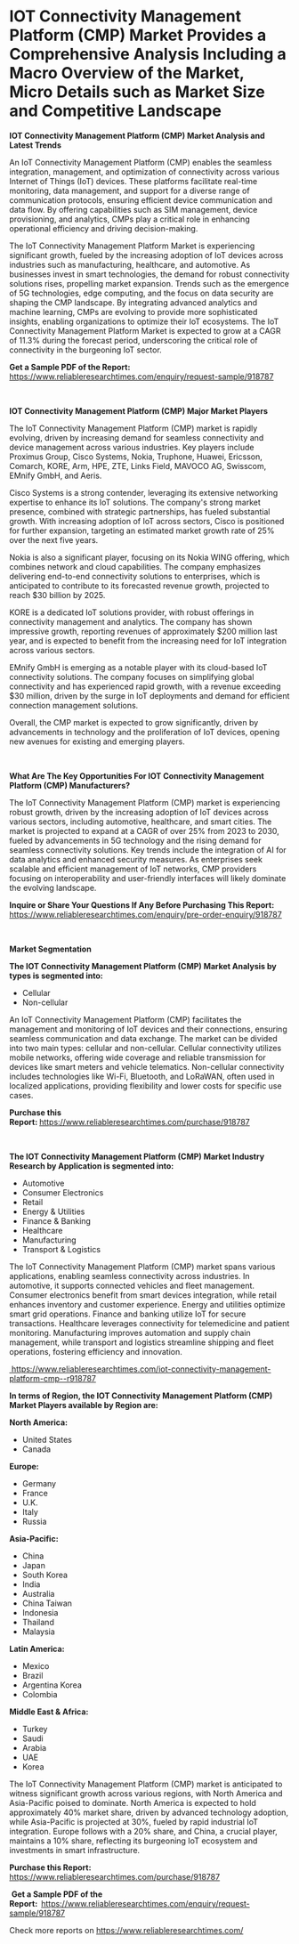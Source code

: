 <p><h1>IOT Connectivity Management Platform (CMP) Market Provides a Comprehensive Analysis Including a Macro Overview of the Market, Micro Details such as Market Size and Competitive Landscape</h1></p><p><strong>IOT Connectivity Management Platform (CMP) Market Analysis and Latest Trends</strong></p>
<p><p>An IoT Connectivity Management Platform (CMP) enables the seamless integration, management, and optimization of connectivity across various Internet of Things (IoT) devices. These platforms facilitate real-time monitoring, data management, and support for a diverse range of communication protocols, ensuring efficient device communication and data flow. By offering capabilities such as SIM management, device provisioning, and analytics, CMPs play a critical role in enhancing operational efficiency and driving decision-making.</p><p>The IoT Connectivity Management Platform Market is experiencing significant growth, fueled by the increasing adoption of IoT devices across industries such as manufacturing, healthcare, and automotive. As businesses invest in smart technologies, the demand for robust connectivity solutions rises, propelling market expansion. Trends such as the emergence of 5G technologies, edge computing, and the focus on data security are shaping the CMP landscape. By integrating advanced analytics and machine learning, CMPs are evolving to provide more sophisticated insights, enabling organizations to optimize their IoT ecosystems. The IoT Connectivity Management Platform Market is expected to grow at a CAGR of 11.3% during the forecast period, underscoring the critical role of connectivity in the burgeoning IoT sector.</p></p>
<p><strong>Get a Sample PDF of the Report:&nbsp;</strong> <a href="https://www.reliableresearchtimes.com/enquiry/request-sample/918787?utm_campaign=3059&utm_medium=2&utm_source=Github&utm_content=ia&utm_term=11032025&utm_id=iot-connectivity-management-platform-cmp">https://www.reliableresearchtimes.com/enquiry/request-sample/918787</a></p>
<p>&nbsp;</p>
<p><strong>IOT Connectivity Management Platform (CMP) Major Market Players</strong></p>
<p><p>The IoT Connectivity Management Platform (CMP) market is rapidly evolving, driven by increasing demand for seamless connectivity and device management across various industries. Key players include Proximus Group, Cisco Systems, Nokia, Truphone, Huawei, Ericsson, Comarch, KORE, Arm, HPE, ZTE, Links Field, MAVOCO AG, Swisscom, EMnify GmbH, and Aeris.</p><p>Cisco Systems is a strong contender, leveraging its extensive networking expertise to enhance its IoT solutions. The company's strong market presence, combined with strategic partnerships, has fueled substantial growth. With increasing adoption of IoT across sectors, Cisco is positioned for further expansion, targeting an estimated market growth rate of 25% over the next five years.</p><p>Nokia is also a significant player, focusing on its Nokia WING offering, which combines network and cloud capabilities. The company emphasizes delivering end-to-end connectivity solutions to enterprises, which is anticipated to contribute to its forecasted revenue growth, projected to reach $30 billion by 2025.</p><p>KORE is a dedicated IoT solutions provider, with robust offerings in connectivity management and analytics. The company has shown impressive growth, reporting revenues of approximately $200 million last year, and is expected to benefit from the increasing need for IoT integration across various sectors.</p><p>EMnify GmbH is emerging as a notable player with its cloud-based IoT connectivity solutions. The company focuses on simplifying global connectivity and has experienced rapid growth, with a revenue exceeding $30 million, driven by the surge in IoT deployments and demand for efficient connection management solutions.</p><p>Overall, the CMP market is expected to grow significantly, driven by advancements in technology and the proliferation of IoT devices, opening new avenues for existing and emerging players.</p></p>
<p>&nbsp;</p>
<p><strong>What Are The Key Opportunities For IOT Connectivity Management Platform (CMP) Manufacturers?</strong></p>
<p><p>The IoT Connectivity Management Platform (CMP) market is experiencing robust growth, driven by the increasing adoption of IoT devices across various sectors, including automotive, healthcare, and smart cities. The market is projected to expand at a CAGR of over 25% from 2023 to 2030, fueled by advancements in 5G technology and the rising demand for seamless connectivity solutions. Key trends include the integration of AI for data analytics and enhanced security measures. As enterprises seek scalable and efficient management of IoT networks, CMP providers focusing on interoperability and user-friendly interfaces will likely dominate the evolving landscape.</p></p>
<p><strong>Inquire or Share Your Questions If Any Before Purchasing This Report:</strong> <a href="https://www.reliableresearchtimes.com/enquiry/pre-order-enquiry/918787?utm_campaign=3059&utm_medium=2&utm_source=Github&utm_content=ia&utm_term=11032025&utm_id=iot-connectivity-management-platform-cmp">https://www.reliableresearchtimes.com/enquiry/pre-order-enquiry/918787</a></p>
<p>&nbsp;</p>
<p><strong>Market Segmentation</strong></p>
<p><strong>The IOT Connectivity Management Platform (CMP) Market Analysis by types is segmented into:</strong></p>
<p><ul><li>Cellular</li><li>Non-cellular</li></ul></p>
<p><p>An IoT Connectivity Management Platform (CMP) facilitates the management and monitoring of IoT devices and their connections, ensuring seamless communication and data exchange. The market can be divided into two main types: cellular and non-cellular. Cellular connectivity utilizes mobile networks, offering wide coverage and reliable transmission for devices like smart meters and vehicle telematics. Non-cellular connectivity includes technologies like Wi-Fi, Bluetooth, and LoRaWAN, often used in localized applications, providing flexibility and lower costs for specific use cases.</p></p>
<p><strong>Purchase this Report:&nbsp;</strong><a href="https://www.reliableresearchtimes.com/purchase/918787?utm_campaign=3059&utm_medium=2&utm_source=Github&utm_content=ia&utm_term=11032025&utm_id=iot-connectivity-management-platform-cmp">https://www.reliableresearchtimes.com/purchase/918787</a></p>
<p>&nbsp;</p>
<p><strong>The IOT Connectivity Management Platform (CMP) Market Industry Research by Application is segmented into:</strong></p>
<p><ul><li>Automotive</li><li>Consumer Electronics</li><li>Retail</li><li>Energy & Utilities</li><li>Finance & Banking</li><li>Healthcare</li><li>Manufacturing</li><li>Transport & Logistics</li></ul></p>
<p><p>The IoT Connectivity Management Platform (CMP) market spans various applications, enabling seamless connectivity across industries. In automotive, it supports connected vehicles and fleet management. Consumer electronics benefit from smart devices integration, while retail enhances inventory and customer experience. Energy and utilities optimize smart grid operations. Finance and banking utilize IoT for secure transactions. Healthcare leverages connectivity for telemedicine and patient monitoring. Manufacturing improves automation and supply chain management, while transport and logistics streamline shipping and fleet operations, fostering efficiency and innovation.</p></p>
<p><a href="https://www.reliableresearchtimes.com/iot-connectivity-management-platform-cmp--r918787?utm_campaign=3059&utm_medium=2&utm_source=Github&utm_content=ia&utm_term=11032025&utm_id=iot-connectivity-management-platform-cmp">&nbsp;https://www.reliableresearchtimes.com/iot-connectivity-management-platform-cmp--r918787</a></p>
<p><strong>In terms of Region, the IOT Connectivity Management Platform (CMP) Market Players available by Region are:</strong></p>
<p>
    <p> <strong> North America: </strong>
        <ul>
            <li>United States</li>
            <li>Canada</li>
        </ul>
        </p> 
    <p> <strong> Europe: </strong>
        <ul>
            <li>Germany</li>
            <li>France</li>
            <li>U.K.</li>
            <li>Italy</li>
            <li>Russia</li>
        </ul>
        </p> 
    <p> <strong> Asia-Pacific: </strong>
        <ul>
            <li>China</li>
            <li>Japan</li>
            <li>South Korea</li>
            <li>India</li>
            <li>Australia</li>
            <li>China Taiwan</li>
            <li>Indonesia</li>
            <li>Thailand</li>
            <li>Malaysia</li>
        </ul>
        </p> 
    <p> <strong> Latin America: </strong>
        <ul>
            <li>Mexico</li>
            <li>Brazil</li>
            <li>Argentina Korea</li>
            <li>Colombia</li>
        </ul>
        </p> 
    <p> <strong> Middle East & Africa: </strong>
        <ul>
            <li>Turkey</li>
            <li>Saudi</li>
            <li>Arabia</li>
            <li>UAE</li>
            <li>Korea</li>
        </ul>
    </p>
    </p>
<p><p>The IoT Connectivity Management Platform (CMP) market is anticipated to witness significant growth across various regions, with North America and Asia-Pacific poised to dominate. North America is expected to hold approximately 40% market share, driven by advanced technology adoption, while Asia-Pacific is projected at 30%, fueled by rapid industrial IoT integration. Europe follows with a 20% share, and China, a crucial player, maintains a 10% share, reflecting its burgeoning IoT ecosystem and investments in smart infrastructure.</p></p>
<p><strong>Purchase this Report: </strong><a href="https://www.reliableresearchtimes.com/purchase/918787?utm_campaign=3059&utm_medium=2&utm_source=Github&utm_content=ia&utm_term=11032025&utm_id=iot-connectivity-management-platform-cmp">https://www.reliableresearchtimes.com/purchase/918787</a></p>
<p>&nbsp;<strong>Get a Sample PDF of the Report:&nbsp;&nbsp;</strong><a href="https://www.reliableresearchtimes.com/enquiry/request-sample/918787?utm_campaign=3059&utm_medium=2&utm_source=Github&utm_content=ia&utm_term=11032025&utm_id=iot-connectivity-management-platform-cmp">https://www.reliableresearchtimes.com/enquiry/request-sample/918787</a></p>
<p><strong></strong></p>
<p>Check more reports on <a href="https://www.reliableresearchtimes.com/?utm_campaign=3059&utm_medium=2&utm_source=Github&utm_content=ia&utm_term=11032025&utm_id=iot-connectivity-management-platform-cmp">https://www.reliableresearchtimes.com/</a></p>